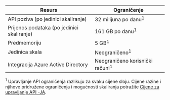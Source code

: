 | Resurs                          | Ograničenje                                    |
|-----------------------------------|------------------------------------------|
| API poziva (po jedinici skaliranje)     | 32 milijuna po danu<sup>1</sup>            |
| Prijenos podataka (po jedinici skaliranje) | 161 GB po danu<sup>1</sup> |
| Predmemoriju                             | 5 GB<sup>1</sup> |
| Jedinica skala                    | Neograničeno<sup>1</sup> |
| Integracija Azure Active Directory| Neograničeno korisnički računi<sup>1</sup> |

<sup>1</sup> Upravljanje API ograničenja razlikuju za svaku cijene sloju. Cijene razine i njihove pridružene ograničenja i mogućnosti skaliranja potražite [Cijene za upravljanje API -JA](https://azure.microsoft.com/pricing/details/api-management/).